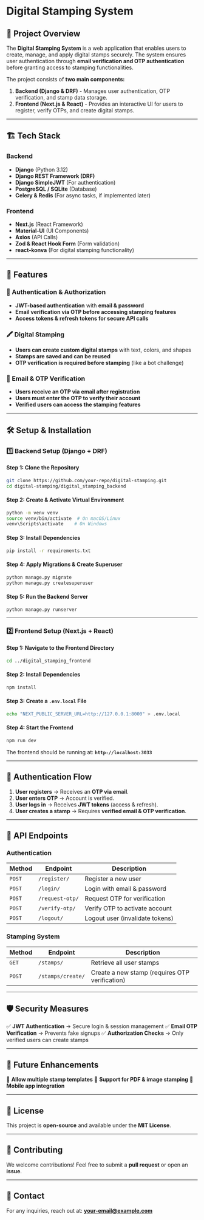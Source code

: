 # Digital Stamping System

## 📌 Project Overview
The **Digital Stamping System** is a web application that enables users to create, manage, and apply digital stamps securely. The system ensures user authentication through **email verification and OTP authentication** before granting access to stamping functionalities.

The project consists of **two main components:**
1. **Backend (Django & DRF)** - Manages user authentication, OTP verification, and stamp data storage.
2. **Frontend (Next.js & React)** - Provides an interactive UI for users to register, verify OTPs, and create digital stamps.

---

## 🏗 Tech Stack

### **Backend**
- **Django** (Python 3.12)
- **Django REST Framework (DRF)**
- **Django SimpleJWT** (For authentication)
- **PostgreSQL / SQLite** (Database)
- **Celery & Redis** (For async tasks, if implemented later)

### **Frontend**
- **Next.js** (React Framework)
- **Material-UI** (UI Components)
- **Axios** (API Calls)
- **Zod & React Hook Form** (Form validation)
- **react-konva** (For digital stamping functionality)

---

## 🚀 Features

### 🔐 Authentication & Authorization
- **JWT-based authentication** with **email & password**
- **Email verification via OTP before accessing stamping features**
- **Access tokens & refresh tokens for secure API calls**

### 🖍 Digital Stamping
- **Users can create custom digital stamps** with text, colors, and shapes
- **Stamps are saved and can be reused**
- **OTP verification is required before stamping** (like a bot challenge)

### 📨 Email & OTP Verification
- **Users receive an OTP via email after registration**
- **Users must enter the OTP to verify their account**
- **Verified users can access the stamping features**

---

## 🛠 Setup & Installation

### **1️⃣ Backend Setup** (Django + DRF)

#### **Step 1: Clone the Repository**
```bash
git clone https://github.com/your-repo/digital-stamping.git
cd digital-stamping/digital_stamping_backend
```

#### **Step 2: Create & Activate Virtual Environment**
```bash
python -m venv venv
source venv/bin/activate  # On macOS/Linux
venv\Scripts\activate    # On Windows
```

#### **Step 3: Install Dependencies**
```bash
pip install -r requirements.txt
```

#### **Step 4: Apply Migrations & Create Superuser**
```bash
python manage.py migrate
python manage.py createsuperuser
```

#### **Step 5: Run the Backend Server**
```bash
python manage.py runserver
```


---

### **2️⃣ Frontend Setup** (Next.js + React)

#### **Step 1: Navigate to the Frontend Directory**
```bash
cd ../digital_stamping_frontend
```

#### **Step 2: Install Dependencies**
```bash
npm install
```

#### **Step 3: Create a `.env.local` File**
```bash
echo "NEXT_PUBLIC_SERVER_URL=http://127.0.0.1:8000" > .env.local
```

#### **Step 4: Start the Frontend**
```bash
npm run dev
```

The frontend should be running at: **`http://localhost:3033`**

---

## 🔑 Authentication Flow
1. **User registers** → Receives an **OTP via email**.
2. **User enters OTP** → Account is verified.
3. **User logs in** → Receives **JWT tokens** (access & refresh).
4. **User creates a stamp** → Requires **verified email & OTP verification**.

---

## 🔄 API Endpoints

### **Authentication**
| Method | Endpoint | Description |
|--------|---------|-------------|
| `POST` | `/register/` | Register a new user |
| `POST` | `/login/` | Login with email & password |
| `POST` | `/request-otp/` | Request OTP for verification |
| `POST` | `/verify-otp/` | Verify OTP to activate account |
| `POST` | `/logout/` | Logout user (invalidate tokens) |

### **Stamping System**
| Method | Endpoint | Description |
|--------|---------|-------------|
| `GET` | `/stamps/` | Retrieve all user stamps |
| `POST` | `/stamps/create/` | Create a new stamp (requires OTP verification) |

---

## 🛡 Security Measures
✅ **JWT Authentication** → Secure login & session management
✅ **Email OTP Verification** → Prevents fake signups
✅ **Authorization Checks** → Only verified users can create stamps

---

## 📌 Future Enhancements
🚀 **Allow multiple stamp templates**
🚀 **Support for PDF & image stamping**
🚀 **Mobile app integration**

---

## 📜 License
This project is **open-source** and available under the **MIT License**.

---

## 🤝 Contributing
We welcome contributions! Feel free to submit a **pull request** or open an **issue**.

---

## 📧 Contact
For any inquiries, reach out at: **your-email@example.com**

